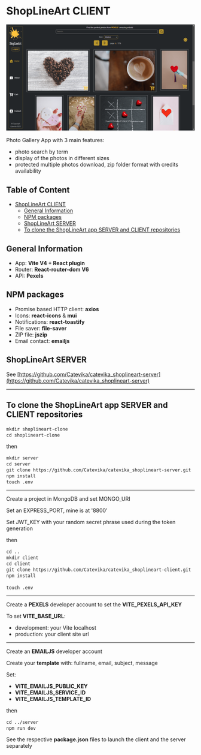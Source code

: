 # ShopLineArt CLIENT

![ShopLineArt](./src/assets/ShopLineArt.png)

Photo Gallery App with 3 main features:

- photo search by term
- display of the photos in different sizes
- protected multiple photos download, zip folder format with credits availability

## Table of Content <!-- omit in toc -->

- [ShopLineArt CLIENT](#shoplineart-client)
  - [General Information](#general-information)
  - [NPM packages](#npm-packages)
  - [ShopLineArt SERVER](#shoplineart-server)
  - [To clone the ShopLineArt app SERVER and CLIENT repositories](#to-clone-the-shoplineart-app-server-and-client-repositories)

## General Information

- App: **Vite V4 + React plugin**
- Router: **React-router-dom V6**
- API: **Pexels**

## NPM packages

- Promise based HTTP client: **axios**
- Icons: **react-icons** & **mui**
- Notifications: **react-toastify**
- File saver: **file-saver**
- ZIP file: **jszip**
- Email contact: **emailjs**

## ShopLineArt SERVER

See [https://github.com/Catevika/catevika_shoplineart-server](https://github.com/Catevika/catevika_shoplineart-server)

---

## To clone the ShopLineArt app SERVER and CLIENT repositories

```
mkdir shoplineart-clone
cd shoplineart-clone
```

then

```
mkdir server
cd server
git clone https://github.com/Catevika/catevika_shoplineart-server.git
npm install
touch .env
```

---

Create a project in MongoDB and set MONGO_URI

Set an EXPRESS_PORT, mine is at '8800'

Set JWT_KEY with your random secret phrase used during the token generation

then

```
cd ..
mkdir client
cd client
git clone https://github.com/Catevika/catevika_shoplineart-client.git
npm install

touch .env
```

---

Create a **PEXELS** developer account to set the **VITE_PEXELS_API_KEY**

To set **VITE_BASE_URL**:

- development: your Vite localhost
- production: your client site url

---

Create an **EMAILJS** developer account

Create your **template** with: fullname, email, subject, message

Set:

- **VITE_EMAILJS_PUBLIC_KEY**
- **VITE_EMAILJS_SERVICE_ID**
- **VITE_EMAILJS_TEMPLATE_ID**

then

```
cd ../server
npm run dev
```

See the respective **package.json** files to launch the client and the server separately

